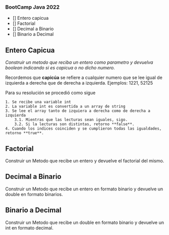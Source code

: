### BootCamp Java 2022

- [] Entero capicua
- [] Factorial
- [] Decimal a Binario
- [] Binario a Decimal

## Entero Capicua
*Construir un metodo que reciba un entero como parametro y devuelva boolean indicando si es capicua o no dicho numero.*

Recordemos que **capicúa** se refiere a cualquier numero que se lee igual de izquierda a derecha que de derecha a izquierda. Ejemplos: 1221, 52125

Para su resolución se procedió como sigue

	1. Se recibe una variable int
	2. La variable int es convertida a un array de string
	3. Se lee el array tanto de izquiera a derecha como de derecha a izquierda
		3.1. Mientras que las lecturas sean iguales, sigo.
		3.2. Si la lecturas son distintas, retorno **false**.
	4. Cuando los indices coinciden y se cumplieron todas las igualdades, retorno **true**. 

## Factorial
Construir un Metodo que recibe un entero y devuelve el factorial del mismo.

## Decimal a Binario
Construir un Metodo que recibe un entero en formato binario y devuelve un double en formato binarios.

## Binario a Decimal
Construir un Metodo que recibe un double en formato binario y devuelve un int en formato decimal.